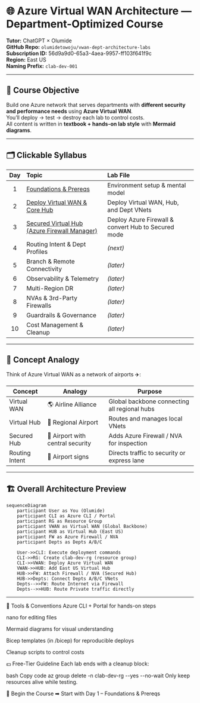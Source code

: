 # 🌐 Azure Virtual WAN Architecture — Department-Optimized Course
**Tutor:** ChatGPT × Olumide  
**GitHub Repo:** `olumidetowoju/vwan-dept-architecture-labs`  
**Subscription ID:** 56d9a9d0-65a3-4aea-9957-ff103f641f9c  
**Region:** East US  
**Naming Prefix:** `clab-dev-001`

---

## 🎯 Course Objective
Build one Azure network that serves departments with **different security and performance needs** using **Azure Virtual WAN**.  
You’ll deploy → test → destroy each lab to control costs.  
All content is written in **textbook + hands-on lab style** with **Mermaid diagrams**.

---

## 🗂️ Clickable Syllabus

| Day | Topic | Lab File |
|:---:|:------|:---------|
| 1 | [Foundations & Prereqs](labs/day01-foundations.md) | Environment setup & mental model |
| 2 | [Deploy Virtual WAN & Core Hub](labs/day02-vwan-core-hub.md) | Deploy Virtual WAN, Hub, and Dept VNets |
| 3 | [Secured Virtual Hub (Azure Firewall Manager)](labs/day03-secured-virtual-hub.md) | Deploy Azure Firewall & convert Hub to Secured mode |
| 4 | Routing Intent & Dept Profiles | *(next)* |
| 5 | Branch & Remote Connectivity | *(later)* |
| 6 | Observability & Telemetry | *(later)* |
| 7 | Multi-Region DR | *(later)* |
| 8 | NVAs & 3rd-Party Firewalls | *(later)* |
| 9 | Guardrails & Governance | *(later)* |
| 10 | Cost Management & Cleanup | *(later)* |

---

## 🧠 Concept Analogy
Think of Azure Virtual WAN as a network of airports ✈️:

| Concept | Analogy | Purpose |
|----------|----------|---------|
| Virtual WAN | 🌎 Airline Alliance | Global backbone connecting all regional hubs |
| Virtual Hub | 🏢 Regional Airport | Routes and manages local VNets |
| Secured Hub | 🔐 Airport with central security | Adds Azure Firewall / NVA for inspection |
| Routing Intent | 🧭 Airport signs | Directs traffic to security or express lane |

---

## 🏗️ Overall Architecture Preview
```mermaid
sequenceDiagram
    participant User as You (Olumide)
    participant CLI as Azure CLI / Portal
    participant RG as Resource Group
    participant VWAN as Virtual WAN (Global Backbone)
    participant HUB as Virtual Hub (East US)
    participant FW as Azure Firewall / NVA
    participant Depts as Depts A/B/C

    User->>CLI: Execute deployment commands
    CLI->>RG: Create clab-dev-rg (resource group)
    CLI->>VWAN: Deploy Azure Virtual WAN
    VWAN->>HUB: Add East US Virtual Hub
    HUB->>FW: Attach Firewall / NVA (Secured Hub)
    HUB->>Depts: Connect Depts A/B/C VNets
    Depts-->>FW: Route Internet via Firewall
    Depts-->>HUB: Route Private traffic directly
```

---

🧰 Tools & Conventions
Azure CLI + Portal for hands-on steps

nano for editing files

Mermaid diagrams for visual understanding

Bicep templates (in /bicep) for reproducible deploys

Cleanup scripts to control costs

💵 Free-Tier Guideline
Each lab ends with a cleanup block:

bash
Copy code
az group delete -n clab-dev-rg --yes --no-wait
Only keep resources alive while testing.

🚀 Begin the Course
➡ Start with Day 1 – Foundations & Prereqs
